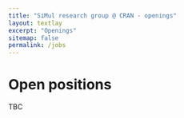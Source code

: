 ```yaml
---
title: "SiMul research group @ CRAN - openings"
layout: textlay
excerpt: "Openings"
sitemap: false
permalink: /jobs
---
```


# Open positions

TBC